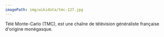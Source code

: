 ```yaml
---
imagePath: img/wikidata/tmc-127.jpg
---
```


Télé Monte-Carlo (TMC), est une chaîne de télévision généraliste française d'origine monégasque.
